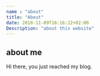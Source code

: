 ```yaml
---
name : "about"
title: "About"
date: 2018-11-09T16:16:22+02:00
Description: "about this website"
---
```

## about me

Hi there, you just reached my blog.
